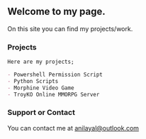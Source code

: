## Welcome to my page.

On this site you can find my projects/work.

### Projects

```markdown
Here are my projects;

- Powershell Permission Script
- Python Scripts
- Morphine Video Game
- TroyKO Online MMORPG Server

```

### Support or Contact

You can contact me at anilayal@outlook.com
